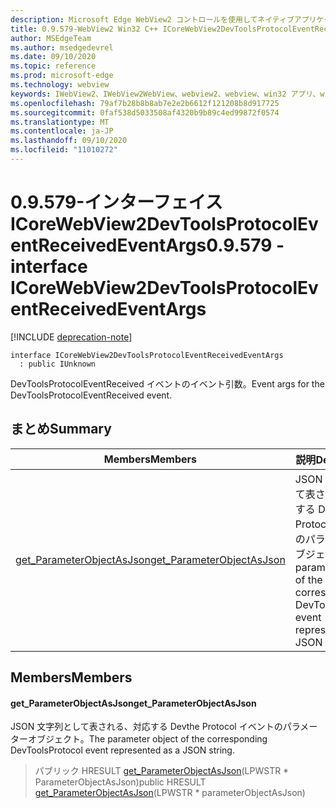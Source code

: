 ```yaml
---
description: Microsoft Edge WebView2 コントロールを使用してネイティブアプリケーションに web 技術 (HTML、CSS、JavaScript) を埋め込む
title: 0.9.579-WebView2 Win32 C++ ICoreWebView2DevToolsProtocolEventReceivedEventArgs
author: MSEdgeTeam
ms.author: msedgedevrel
ms.date: 09/10/2020
ms.topic: reference
ms.prod: microsoft-edge
ms.technology: webview
keywords: IWebView2、IWebView2WebView、webview2、webview、win32 アプリ、win32、edge、ICoreWebView2、ICoreWebView2Controller、browser control、edge html、ICoreWebView2DevToolsProtocolEventReceivedEventArgs
ms.openlocfilehash: 79af7b28b8b8ab7e2e2b6612f121208b8d917725
ms.sourcegitcommit: 0faf538d5033508af4320b9b89c4ed99872f0574
ms.translationtype: MT
ms.contentlocale: ja-JP
ms.lasthandoff: 09/10/2020
ms.locfileid: "11010272"
---
```

# <span data-ttu-id="42f4e-104">0.9.579-インターフェイス ICoreWebView2DevToolsProtocolEventReceivedEventArgs</span><span class="sxs-lookup"><span data-stu-id="42f4e-104">0.9.579 - interface ICoreWebView2DevToolsProtocolEventReceivedEventArgs</span></span> 

[!INCLUDE [deprecation-note](../../includes/deprecation-note.md)]

```
interface ICoreWebView2DevToolsProtocolEventReceivedEventArgs
  : public IUnknown
```

<span data-ttu-id="42f4e-105">DevToolsProtocolEventReceived イベントのイベント引数。</span><span class="sxs-lookup"><span data-stu-id="42f4e-105">Event args for the DevToolsProtocolEventReceived event.</span></span>

## <span data-ttu-id="42f4e-106">まとめ</span><span class="sxs-lookup"><span data-stu-id="42f4e-106">Summary</span></span>

 <span data-ttu-id="42f4e-107">Members</span><span class="sxs-lookup"><span data-stu-id="42f4e-107">Members</span></span>                        | <span data-ttu-id="42f4e-108">説明</span><span class="sxs-lookup"><span data-stu-id="42f4e-108">Descriptions</span></span>
--------------------------------|---------------------------------------------
[<span data-ttu-id="42f4e-109">get_ParameterObjectAsJson</span><span class="sxs-lookup"><span data-stu-id="42f4e-109">get_ParameterObjectAsJson</span></span>](#get_parameterobjectasjson) | <span data-ttu-id="42f4e-110">JSON 文字列として表される、対応する Devthe Protocol イベントのパラメーターオブジェクト。</span><span class="sxs-lookup"><span data-stu-id="42f4e-110">The parameter object of the corresponding DevToolsProtocol event represented as a JSON string.</span></span>

## <span data-ttu-id="42f4e-111">Members</span><span class="sxs-lookup"><span data-stu-id="42f4e-111">Members</span></span>

#### <span data-ttu-id="42f4e-112">get_ParameterObjectAsJson</span><span class="sxs-lookup"><span data-stu-id="42f4e-112">get_ParameterObjectAsJson</span></span> 

<span data-ttu-id="42f4e-113">JSON 文字列として表される、対応する Devthe Protocol イベントのパラメーターオブジェクト。</span><span class="sxs-lookup"><span data-stu-id="42f4e-113">The parameter object of the corresponding DevToolsProtocol event represented as a JSON string.</span></span>

> <span data-ttu-id="42f4e-114">パブリック HRESULT [get_ParameterObjectAsJson](#get_parameterobjectasjson)(LPWSTR \* ParameterObjectAsJson)</span><span class="sxs-lookup"><span data-stu-id="42f4e-114">public HRESULT [get_ParameterObjectAsJson](#get_parameterobjectasjson)(LPWSTR \* parameterObjectAsJson)</span></span>

